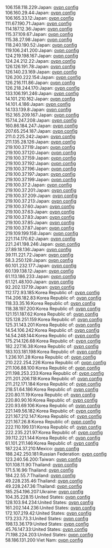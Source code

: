 106.158.118.229:Japan: [ovpn config](vpn/106_158_118_229.ovpn)  
106.160.29.44:Japan: [ovpn config](vpn/106_160_29_44.ovpn)  
106.165.33.12:Japan: [ovpn config](vpn/106_165_33_12.ovpn)  
111.67.190.71:Japan: [ovpn config](vpn/111_67_190_71.ovpn)  
114.187.12.36:Japan: [ovpn config](vpn/114_187_12_36.ovpn)  
115.37.109.67:Japan: [ovpn config](vpn/115_37_109_67.ovpn)  
115.38.27.98:Japan: [ovpn config](vpn/115_38_27_98.ovpn)  
118.240.190.52:Japan: [ovpn config](vpn/118_240_190_52.ovpn)  
119.106.241.200:Japan: [ovpn config](vpn/119_106_241_200.ovpn)  
124.219.198.167:Japan: [ovpn config](vpn/124_219_198_167.ovpn)  
124.24.212.22:Japan: [ovpn config](vpn/124_24_212_22.ovpn)  
126.126.191.78:Japan: [ovpn config](vpn/126_126_191_78.ovpn)  
126.140.23.169:Japan: [ovpn config](vpn/126_140_23_169.ovpn)  
126.200.222.154:Japan: [ovpn config](vpn/126_200_222_154.ovpn)  
126.216.111.86:Japan: [ovpn config](vpn/126_216_111_86.ovpn)  
126.218.244.170:Japan: [ovpn config](vpn/126_218_244_170.ovpn)  
133.106.191.246:Japan: [ovpn config](vpn/133_106_191_246.ovpn)  
14.101.210.162:Japan: [ovpn config](vpn/14_101_210_162.ovpn)  
14.101.4.186:Japan: [ovpn config](vpn/14_101_4_186.ovpn)  
14.133.139.8:Japan: [ovpn config](vpn/14_133_139_8.ovpn)  
152.165.209.167:Japan: [ovpn config](vpn/152_165_209_167.ovpn)  
157.14.247.208:Japan: [ovpn config](vpn/157_14_247_208.ovpn)  
160.86.184.247:Japan: [ovpn config](vpn/160_86_184_247.ovpn)  
207.65.254.187:Japan: [ovpn config](vpn/207_65_254_187.ovpn)  
211.0.225.242:Japan: [ovpn config](vpn/211_0_225_242.ovpn)  
211.135.28.126:Japan: [ovpn config](vpn/211_135_28_126.ovpn)  
219.100.37.119:Japan: [ovpn config](vpn/219_100_37_119.ovpn)  
219.100.37.120:Japan: [ovpn config](vpn/219_100_37_120.ovpn)  
219.100.37.159:Japan: [ovpn config](vpn/219_100_37_159.ovpn)  
219.100.37.192:Japan: [ovpn config](vpn/219_100_37_192.ovpn)  
219.100.37.196:Japan: [ovpn config](vpn/219_100_37_196.ovpn)  
219.100.37.197:Japan: [ovpn config](vpn/219_100_37_197.ovpn)  
219.100.37.199:Japan: [ovpn config](vpn/219_100_37_199.ovpn)  
219.100.37.2:Japan: [ovpn config](vpn/219_100_37_2.ovpn)  
219.100.37.201:Japan: [ovpn config](vpn/219_100_37_201.ovpn)  
219.100.37.209:Japan: [ovpn config](vpn/219_100_37_209.ovpn)  
219.100.37.213:Japan: [ovpn config](vpn/219_100_37_213.ovpn)  
219.100.37.60:Japan: [ovpn config](vpn/219_100_37_60.ovpn)  
219.100.37.63:Japan: [ovpn config](vpn/219_100_37_63.ovpn)  
219.100.37.83:Japan: [ovpn config](vpn/219_100_37_83.ovpn)  
219.100.37.85:Japan: [ovpn config](vpn/219_100_37_85.ovpn)  
219.100.37.87:Japan: [ovpn config](vpn/219_100_37_87.ovpn)  
219.109.199.158:Japan: [ovpn config](vpn/219_109_199_158.ovpn)  
221.114.170.62:Japan: [ovpn config](vpn/221_114_170_62.ovpn)  
221.241.198.246:Japan: [ovpn config](vpn/221_241_198_246.ovpn)  
27.89.18.136:Japan: [ovpn config](vpn/27_89_18_136.ovpn)  
39.111.221.72:Japan: [ovpn config](vpn/39_111_221_72.ovpn)  
58.3.250.128:Japan: [ovpn config](vpn/58_3_250_128.ovpn)  
60.101.232.177:Japan: [ovpn config](vpn/60_101_232_177.ovpn)  
60.139.138.12:Japan: [ovpn config](vpn/60_139_138_12.ovpn)  
61.113.186.233:Japan: [ovpn config](vpn/61_113_186_233.ovpn)  
61.121.48.100:Japan: [ovpn config](vpn/61_121_48_100.ovpn)  
92.202.137.19:Japan: [ovpn config](vpn/92_202_137_19.ovpn)  
112.172.93.185:Korea Republic of: [ovpn config](vpn/112_172_93_185.ovpn)  
114.206.182.83:Korea Republic of: [ovpn config](vpn/114_206_182_83.ovpn)  
118.33.35.16:Korea Republic of: [ovpn config](vpn/118_33_35_16.ovpn)  
118.38.197.200:Korea Republic of: [ovpn config](vpn/118_38_197_200.ovpn)  
121.151.187.62:Korea Republic of: [ovpn config](vpn/121_151_187_62.ovpn)  
125.128.251.159:Korea Republic of: [ovpn config](vpn/125_128_251_159.ovpn)  
125.31.143.201:Korea Republic of: [ovpn config](vpn/125_31_143_201.ovpn)  
14.54.106.242:Korea Republic of: [ovpn config](vpn/14_54_106_242.ovpn)  
14.54.248.144:Korea Republic of: [ovpn config](vpn/14_54_248_144.ovpn)  
175.214.126.68:Korea Republic of: [ovpn config](vpn/175_214_126_68.ovpn)  
182.227.16.38:Korea Republic of: [ovpn config](vpn/182_227_16_38.ovpn)  
183.103.181.198:Korea Republic of: [ovpn config](vpn/183_103_181_198.ovpn)  
1.236.101.28:Korea Republic of: [ovpn config](vpn/1_236_101_28.ovpn)  
210.222.254.226:Korea Republic of: [ovpn config](vpn/210_222_254_226.ovpn)  
211.106.88.100:Korea Republic of: [ovpn config](vpn/211_106_88_100.ovpn)  
211.198.253.233:Korea Republic of: [ovpn config](vpn/211_198_253_233.ovpn)  
211.201.206.118:Korea Republic of: [ovpn config](vpn/211_201_206_118.ovpn)  
211.212.171.184:Korea Republic of: [ovpn config](vpn/211_212_171_184.ovpn)  
218.51.64.186:Korea Republic of: [ovpn config](vpn/218_51_64_186.ovpn)  
220.80.11.19:Korea Republic of: [ovpn config](vpn/220_80_11_19.ovpn)  
220.80.90.16:Korea Republic of: [ovpn config](vpn/220_80_90_16.ovpn)  
220.93.69.106:Korea Republic of: [ovpn config](vpn/220_93_69_106.ovpn)  
221.149.56.182:Korea Republic of: [ovpn config](vpn/221_149_56_182.ovpn)  
221.167.212.147:Korea Republic of: [ovpn config](vpn/221_167_212_147.ovpn)  
221.167.26.8:Korea Republic of: [ovpn config](vpn/221_167_26_8.ovpn)  
222.110.199.131:Korea Republic of: [ovpn config](vpn/222_110_199_131.ovpn)  
222.235.221.97:Korea Republic of: [ovpn config](vpn/222_235_221_97.ovpn)  
39.112.221.144:Korea Republic of: [ovpn config](vpn/39_112_221_144.ovpn)  
61.101.211.146:Korea Republic of: [ovpn config](vpn/61_101_211_146.ovpn)  
187.224.37.210:Mexico: [ovpn config](vpn/187_224_37_210.ovpn)  
188.242.250.181:Russian Federation: [ovpn config](vpn/188_242_250_181.ovpn)  
123.240.56.200:Taiwan: [ovpn config](vpn/123_240_56_200.ovpn)  
101.108.11.90:Thailand: [ovpn config](vpn/101_108_11_90.ovpn)  
171.5.16.96:Thailand: [ovpn config](vpn/171_5_16_96.ovpn)  
184.22.55.7:Thailand: [ovpn config](vpn/184_22_55_7.ovpn)  
49.228.235.46:Thailand: [ovpn config](vpn/49_228_235_46.ovpn)  
49.228.247.36:Thailand: [ovpn config](vpn/49_228_247_36.ovpn)  
185.254.196.207:Ukraine: [ovpn config](vpn/185_254_196_207.ovpn)  
104.35.228.15:United States: [ovpn config](vpn/104_35_228_15.ovpn)  
128.103.94.234:United States: [ovpn config](vpn/128_103_94_234.ovpn)  
161.202.144.236:United States: [ovpn config](vpn/161_202_144_236.ovpn)  
172.107.219.42:United States: [ovpn config](vpn/172_107_219_42.ovpn)  
173.233.73.3:United States: [ovpn config](vpn/173_233_73_3.ovpn)  
198.13.36.179:United States: [ovpn config](vpn/198_13_36_179.ovpn)  
45.76.147.33:United States: [ovpn config](vpn/45_76_147_33.ovpn)  
71.198.224.203:United States: [ovpn config](vpn/71_198_224_203.ovpn)  
58.186.131.200:Viet Nam: [ovpn config](vpn/58_186_131_200.ovpn)  
